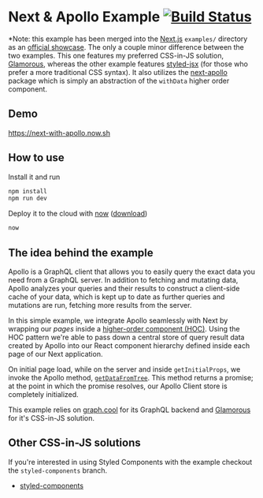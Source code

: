 # Next & Apollo Example [![Build Status](https://travis-ci.org/ads1018/next-apollo-example.svg?branch=master)](https://travis-ci.org/ads1018/next-apollo-example)

*Note: this example has been merged into the  [Next.js](https://github.com/zeit/next.js/) `examples/` directory as an [official showcase](https://github.com/zeit/next.js/tree/master/examples/with-apollo).
The only a couple minor difference between the two examples. This one features my preferred CSS-in-JS solution, [Glamorous](https://github.com/paypal/glamorous), whereas the other example features [styled-jsx](https://github.com/zeit/styled-jsx) (for those who prefer a more traditional CSS syntax). It also utilizes the [next-apollo](https://www.npmjs.com/package/next-apollo) package which is simply an abstraction of the `withData` higher order component.

## Demo
https://next-with-apollo.now.sh

## How to use
Install it and run

```bash
npm install
npm run dev
```

Deploy it to the cloud with [now](https://zeit.co/now) ([download](https://zeit.co/download))

```bash
now
```

## The idea behind the example
Apollo is a GraphQL client that allows you to easily query the exact data you need from a GraphQL server. In addition to fetching and mutating data, Apollo analyzes your queries and their results to construct a client-side cache of your data, which is kept up to date as further queries and mutations are run, fetching more results from the server.

In this simple example, we integrate Apollo seamlessly with Next by wrapping our *pages* inside a [higher-order component (HOC)](https://facebook.github.io/react/docs/higher-order-components.html). Using the HOC pattern we're able to pass down a central store of query result data created by Apollo into our React component hierarchy defined inside each page of our Next application.

On initial page load, while on the server and inside `getInitialProps`, we invoke the Apollo method,  [`getDataFromTree`](http://dev.apollodata.com/react/server-side-rendering.html#getDataFromTree). This method returns a promise; at the point in which the promise resolves, our Apollo Client store is completely initialized.

This example relies on [graph.cool](http://graph.cool) for its GraphQL backend and [Glamorous](https://github.com/paypal/glamorous) for it's CSS-in-JS solution.

## Other CSS-in-JS solutions
If you're interested in using Styled Components with the example checkout the `styled-components`  branch.

* [styled-components](https://github.com/ads1018/next-apollo-example/tree/styled-components)
